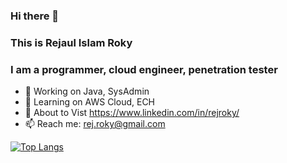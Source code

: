 ### Hi there 👋
### This is Rejaul Islam Roky
### I am a programmer, cloud engineer, penetration tester


- 🔭 Working on Java, SysAdmin
- 🌱 Learning on AWS Cloud, ECH
- 💬 About to Vist https://www.linkedin.com/in/rejroky/
- 📫 Reach me: rej.roky@gmail.com

[![Top Langs](https://github-readme-stats.vercel.app/api/top-langs/?username=rejRoky&layout=compact&langs_count=15&theme=default)](https://github.com/DenverCoder1/github-readme-streak-stats)

